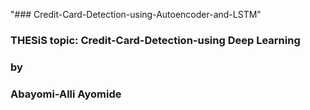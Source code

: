 "### Credit-Card-Detection-using-Autoencoder-and-LSTM" 

### THESiS topic: Credit-Card-Detection-using Deep Learning

### by

### Abayomi-Alli Ayomide
